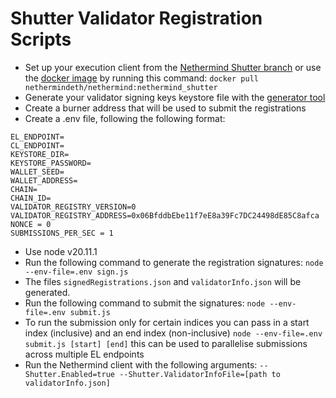 # Shutter Validator Registration Scripts

- Set up your execution client from the [Nethermind Shutter branch](https://github.com/NethermindEth/nethermind/tree/feature/gnosis-shutter-release) or use the [docker image](https://hub.docker.com/layers/nethermindeth/nethermind/nethermind_shutter/images/sha256-16c4a71266467c8c181311c08f180e2e71da9467e6bbca04888d615295d44a70?context=explore) by running this command: `docker pull nethermindeth/nethermind:nethermind_shutter`
- Generate your validator signing keys keystore file with the [generator tool](https://github.com/gnosischain/validator-data-generator/tree/master)
- Create a burner address that will be used to submit the registrations
- Create a .env file, following the following format:
```
EL_ENDPOINT=
CL_ENDPOINT=
KEYSTORE_DIR=
KEYSTORE_PASSWORD=
WALLET_SEED=
WALLET_ADDRESS=
CHAIN=
CHAIN_ID=
VALIDATOR_REGISTRY_VERSION=0
VALIDATOR_REGISTRY_ADDRESS=0x06BfddbEbe11f7eE8a39Fc7DC24498dE85C8afca
NONCE = 0
SUBMISSIONS_PER_SEC = 1
```
- Use node v20.11.1
- Run the following command to generate the registration signatures: `node --env-file=.env sign.js`
- The files `signedRegistrations.json` and `validatorInfo.json` will be generated.
- Run the following command to submit the signatures: `node --env-file=.env submit.js`
- To run the submission only for certain indices you can pass in a start index (inclusive) and an end index (non-inclusive) `node --env-file=.env submit.js [start] [end]` this can be used to parallelise submissions across multiple EL endpoints
- Run the Nethermind client with the following arguments: `--Shutter.Enabled=true --Shutter.ValidatorInfoFile=[path to validatorInfo.json]`
